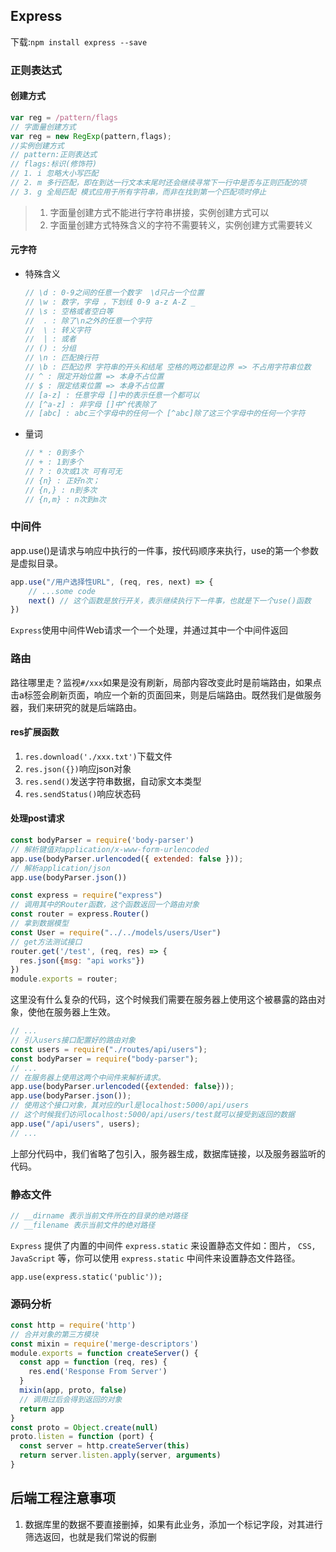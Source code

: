 ## Express

下载:`npm install express --save`

### 正则表达式

#### 创建方式

```javascript
var reg = /pattern/flags
// 字面量创建方式
var reg = new RegExp(pattern,flags);
//实例创建方式
// pattern:正则表达式  
// flags:标识(修饰符)
// 1. i 忽略大小写匹配
// 2. m 多行匹配，即在到达一行文本末尾时还会继续寻常下一行中是否与正则匹配的项
// 3. g 全局匹配 模式应用于所有字符串，而非在找到第一个匹配项时停止
```

> 1. 字面量创建方式不能进行字符串拼接，实例创建方式可以 
> 2. 字面量创建方式特殊含义的字符不需要转义，实例创建方式需要转义

#### 元字符

+ 特殊含义

  ```javascript
  // \d : 0-9之间的任意一个数字  \d只占一个位置
  // \w : 数字，字母 ，下划线 0-9 a-z A-Z _
  // \s : 空格或者空白等
  //  . : 除了\n之外的任意一个字符
  //  \ : 转义字符
  //  | : 或者
  // () : 分组
  // \n : 匹配换行符
  // \b : 匹配边界 字符串的开头和结尾 空格的两边都是边界 => 不占用字符串位数
  // ^ : 限定开始位置 => 本身不占位置
  // $ : 限定结束位置 => 本身不占位置
  // [a-z] : 任意字母 []中的表示任意一个都可以
  // [^a-z] : 非字母 []中^代表除了
  // [abc] : abc三个字母中的任何一个 [^abc]除了这三个字母中的任何一个字符
  ```

+ 量词

  ```javascript
  // * : 0到多个
  // + : 1到多个
  // ? : 0次或1次 可有可无
  // {n} : 正好n次；
  // {n,} : n到多次
  // {n,m} : n次到m次
  ```

### 中间件

app.use()是请求与响应中执行的一件事，按代码顺序来执行，use的第一个参数是虚拟目录。

```javascript
app.use("/用户选择性URL", (req, res, next) => {
    // ...some code 
    next() // 这个函数是放行开关，表示继续执行下一件事，也就是下一个use()函数
})
```

`Express`使用中间件Web请求一个一个处理，并通过其中一个中间件返回

### 路由

路往哪里走？监视`#/xxx`如果是没有刷新，局部内容改变此时是前端路由，如果点击a标签会刷新页面，响应一个新的页面回来，则是后端路由。既然我们是做服务器，我们来研究的就是后端路由。

#### res扩展函数

1. `res.download('./xxx.txt')`下载文件
2. `res.json({})`响应json对象
3. `res.send()`发送字符串数据，自动家文本类型
4. `res.sendStatus()`响应状态码

#### 处理post请求

```javascript
const bodyParser = require('body-parser')
// 解析键值对application/x-www-form-urlencoded
app.use(bodyParser.urlencoded({ extended: false }));
// 解析application/json
app.use(bodyParser.json())
```

```javascript
const express = require("express")
// 调用其中的Router函数，这个函数返回一个路由对象
const router = express.Router()
// 拿到数据模型
const User = require("../../models/users/User")
// get方法测试接口 
router.get('/test', (req, res) => {
  res.json({msg: "api works"})
})
module.exports = router;
```

这里没有什么复杂的代码，这个时候我们需要在服务器上使用这个被暴露的路由对象，使他在服务器上生效。

```javascript
// ...
// 引入users接口配置好的路由对象
const users = require("./routes/api/users");
const bodyParser = require("body-parser");
// ...
// 在服务器上使用这两个中间件来解析请求。
app.use(bodyParser.urlencoded({extended: false}));
app.use(bodyParser.json());
// 使用这个接口对象，其对应的url是localhost:5000/api/users
// 这个时候我们访问localhost:5000/api/users/test就可以接受到返回的数据
app.use("/api/users", users);
// ...
```

上部分代码中，我们省略了包引入，服务器生成，数据库链接，以及服务器监听的代码。

### 静态文件

```javascript
// __dirname 表示当前文件所在的目录的绝对路径
// __filename 表示当前文件的绝对路径
```

`Express` 提供了内置的中间件 `express.static` 来设置静态文件如：图片， `CSS, JavaScript` 等，你可以使用 `express.static` 中间件来设置静态文件路径。

`app.use(express.static('public'));`

###  源码分析

```javascript
const http = require('http')
// 合并对象的第三方模块
const mixin = require('merge-descriptors')
module.exports = function createServer() {
  const app = function (req, res) {
    res.end('Response From Server')
  }
  mixin(app, proto, false)
  // 调用过后会得到返回的对象 
  return app
}
const proto = Object.create(null)
proto.listen = function (port) {
  const server = http.createServer(this)
  return server.listen.apply(server, arguments)
}
```



## 后端工程注意事项

1. 数据库里的数据不要直接删掉，如果有此业务，添加一个标记字段，对其进行筛选返回，也就是我们常说的假删

